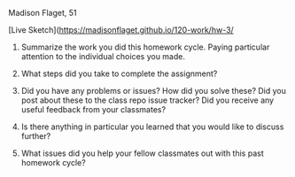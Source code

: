 Madison Flaget, 51

[Live Sketch](https://madisonflaget.github.io/120-work/hw-3/

1) Summarize the work you did this homework cycle. Paying particular attention to the individual choices you made.

2) What steps did you take to complete the assignment?

3) Did you have any problems or issues? How did you solve these? Did you post about these to the class repo issue tracker? Did you receive any useful feedback from your classmates?

4) Is there anything in particular you learned that you would like to discuss further?

5) What issues did you help your fellow classmates out with this past homework cycle?
